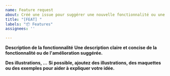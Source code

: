 ```yaml
---
name: Feature request
about: Créé une issue pour suggérer une nouvelle fonctionnalité ou une amélioration
title: "[FEAT] "
labels: "📦 Features"
assignees: ''

---
```


**Description de la fonctionnalité**
__Une description claire et concise de la fonctionnalité ou de l'amélioration suggérée.__

**Des illustrations, ...**
__Si possible, ajoutez des illustrations, des maquettes ou des exemples pour aider à expliquer votre idée.__